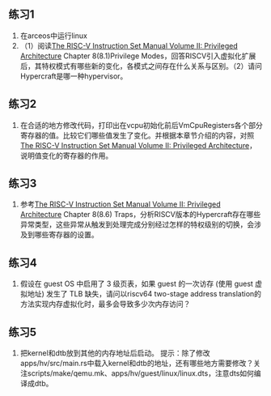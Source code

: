 
## 练习1
1. 在arceos中运行linux
2. （1）阅读[The RISC-V Instruction Set Manual Volume II: Privileged Architecture](https://drive.google.com/file/d/1EMip5dZlnypTk7pt4WWUKmtjUKTOkBqh/view) Chapter 8(8.1)Privilege Modes，回答RISCV引入虚拟化扩展后，其特权模式有哪些新的变化，各模式之间存在什么关系与区别。（2）请问Hypercraft是哪一种hypervisor。

## 练习2
1. 在合适的地方修改代码，打印出在vcpu初始化前后VmCpuRegisters各个部分寄存器的值。比较它们哪些值发生了变化。并根据本章节介绍的内容，对照[The RISC-V Instruction Set Manual Volume II: Privileged Architecture](https://drive.google.com/file/d/1EMip5dZlnypTk7pt4WWUKmtjUKTOkBqh/view)，说明值变化的寄存器的作用。

## 练习3
1. 参考[The RISC-V Instruction Set Manual Volume II: Privileged Architecture](https://drive.google.com/file/d/1EMip5dZlnypTk7pt4WWUKmtjUKTOkBqh/view) Chapter 8(8.6) Traps，分析RISCV版本的Hypercraft存在哪些异常类型，这些异常从触发到处理完成分别经过怎样的特权级别的切换，会涉及到哪些寄存器的设置。

## 练习4
1. 假设在 guest OS 中启用了 3 级页表，如果 guest 的一次访存 (使用 guest 虚拟地址) 发生了 TLB 缺失，请问以riscv64 two-stage address translation的方法实现内存虚拟化时，最多会导致多少次内存访问？

## 练习5
1. 把kernel和dtb放到其他的内存地址后启动。
    提示：除了修改apps/hv/src/main.rs中载入kernel和dtb的地址，还有哪些地方需要修改？关注scripts/make/qemu.mk、apps/hv/guest/linux/linux.dts，注意dts如何编译成dtb。
